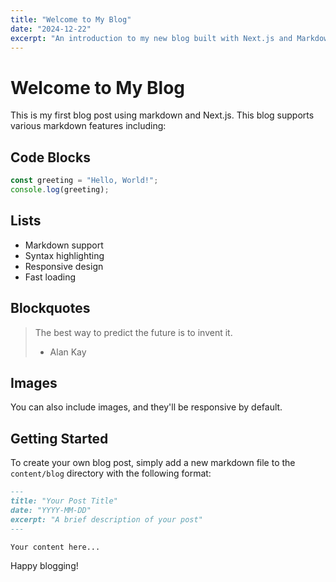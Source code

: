 ```yaml
---
title: "Welcome to My Blog"
date: "2024-12-22"
excerpt: "An introduction to my new blog built with Next.js and Markdown"
---
```


# Welcome to My Blog

This is my first blog post using markdown and Next.js. This blog supports various markdown features including:

## Code Blocks

```javascript
const greeting = "Hello, World!";
console.log(greeting);
```

## Lists

- Markdown support
- Syntax highlighting
- Responsive design
- Fast loading

## Blockquotes

> The best way to predict the future is to invent it.
> - Alan Kay

## Images

You can also include images, and they'll be responsive by default.

## Getting Started

To create your own blog post, simply add a new markdown file to the `content/blog` directory with the following format:

```markdown
---
title: "Your Post Title"
date: "YYYY-MM-DD"
excerpt: "A brief description of your post"
---

Your content here...
```

Happy blogging!